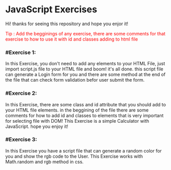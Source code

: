 <h1> JavaScript Exercises </h1>
Hi! thanks for seeing this repository and hope you enjor it!
 
 <p style="color: red;"> Tip : Add the begginings of any exercise, there are some comments for that exercise to how to use it with id and classes adding to html file </p>
 
 
<h3> #Exercise 1: </h3>
 	In this Exercise, you don't need to add any elements to your HTML File, just import script.js file to your HTML file and boom! it's all done.
	this script file can generate a Login form for you and there are some method at the end of the file that can check form validation befor user
	submit the form.
	<br>
	
<h3> #Exercise 2: </h3>
	In this Exercise, there are some class and id attribute that you should add to your HTML file elements. in the beggining of the file there are some comments 
	for how to add id and classes to elements that is very important for selecting file with DOM!
	This Exercise is a simple Calculator with JavaScript.
	hope you enjoy it!
	<br>
	
<h3> #Exercise 3: </h3>
	In this Exercise you have a script file that can generate a random color for you and show the rgb code to the User.
	This Exercise works with Math.random and rgb method in css.
	<br>
